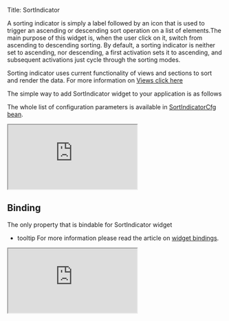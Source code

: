 Title: SortIndicator


A sorting indicator is simply a label followed by an icon that is used to trigger an ascending or descending sort operation on a list of elements.The main purpose of this widget is, when the user click on it, switch from ascending to descending sorting. By default, a sorting indicator is neither set to ascending, nor descending, a first activation sets it to ascending, and subsequent activations just cycle through the sorting modes.

Sorting indicator uses current functionality of views and sections to sort and render the data. For more information on [Views click here](views)

The simple way to add SortIndicator widget to your application is as follows 
<script src='http://snippets.ariatemplates.com/snippets/github.com/ariatemplates/documentation-code/%VERSION%/snippets/widgets/sortindicator/Snippet.tpl?tag=wgtSortIndicatorSnippet1&lang=at&outdent=true' defer></script>

The whole list of configuration parameters is available in [SortIndicatorCfg bean](http://ariatemplates.com/api/#aria.widgets.CfgBeans:SortIndicatorCfg).
<iframe class='samples' src='http://snippets.ariatemplates.com/samples/github.com/ariatemplates/documentation-code/%VERSION%/samples/widgets/sortindicator/?skip=1' ></iframe>

## Binding
The only property that is bindable for SortIndicator widget
* tooltip
For more information please read the article on [widget bindings](widget_bindings).
<script src='http://snippets.ariatemplates.com/snippets/github.com/ariatemplates/documentation-code/%VERSION%/snippets/widgets/sortindicator/Snippet.tpl?tag=wgtSortIndicatorSnippet2&lang=at&outdent=true' defer></script>

<iframe class='samples' src='http://snippets.ariatemplates.com/samples/github.com/ariatemplates/documentation-code/%VERSION%/samples/widgets/sortindicator/binding/?skip=1' ></iframe>
